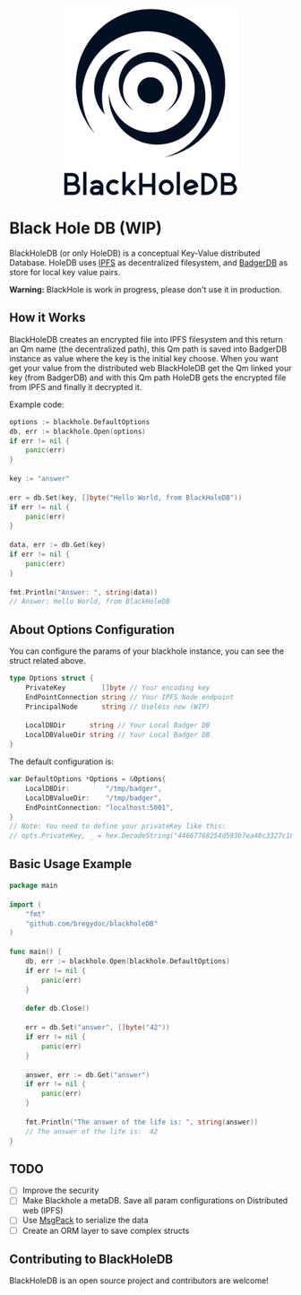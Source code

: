 
<p align="center">
  <img src="logo.png"/>
</p>

# Black Hole DB (WIP)
BlackHoleDB (or only HoleDB) is a conceptual Key-Value distributed Database.
HoleDB uses [IPFS](https://ipfs.io) as decentralized filesystem, 
and [BadgerDB](https://github.com/dgraph-io/badger) as store for local key value pairs.

**Warning:** BlackHole is work in progress, please don't use it in production.
 
## How it Works
BlackHoleDB creates an encrypted file into IPFS filesystem and this return an Qm name (the decentralized path), 
this Qm path is saved into BadgerDB instance as value where the key is the initial key choose. When you want get your 
value from the distributed web BlackHoleDB get the Qm linked your key (from BadgerDB) and with this Qm path HoleDB gets
the encrypted file from IPFS and finally it decrypted it.

Example code:
```go
options := blackhole.DefaultOptions
db, err := blackhole.Open(options)
if err != nil {
	panic(err)
}
	
key := "answer"

err = db.Set(key, []byte("Hello World, from BlackHoleDB"))
if err != nil {
	panic(err)
}

data, err := db.Get(key)
if err != nil {
	panic(err)
}

fmt.Println("Answer: ", string(data))
// Answer: Hello World, from BlackHoleDB

```

## About Options Configuration

You can configure the params of your blackhole instance, 
you can see the struct related above.

```go
type Options struct {
	PrivateKey         []byte // Your encoding key
	EndPointConnection string // Your IPFS Node endpoint
	PrincipalNode      string // Useless now (WIP)

	LocalDBDir      string // Your Local Badger DB
	LocalDBValueDir string // Your Local Badger DB
}
```

The default configuration is:

```go
var DefaultOptions *Options = &Options{
	LocalDBDir:         "/tmp/badger",
	LocalDBValueDir:    "/tmp/badger",
	EndPointConnection: "localhost:5001",
}
// Note: You need to define your privateKey like this:
// opts.PrivateKey, _ = hex.DecodeString("44667768254d593b7ea48c3327c18a651f6031554ca4f5e3e641f6ff1ea72e98")
```

## Basic Usage Example
```go
package main

import (
	"fmt"
	"github.com/bregydoc/blackholeDB"
)

func main() {
	db, err := blackhole.Open(blackhole.DefaultOptions)
	if err != nil {
		panic(err)
	}

	defer db.Close()

	err = db.Set("answer", []byte("42"))
	if err != nil {
		panic(err)
	}

	answer, err := db.Get("answer")
	if err != nil {
		panic(err)
	}

	fmt.Println("The answer of the life is: ", string(answer))
	// The answer of the life is:  42
}
```
## TODO

- [ ] Improve the security
- [ ] Make Blackhole a metaDB. Save all param configurations on Distributed web (IPFS)
- [ ] Use [MsgPack](https://msgpack.org/index.html) to serialize the data
- [ ] Create an ORM layer to save complex structs

## Contributing to BlackHoleDB

BlackHoleDB is an open source project and contributors are welcome!

